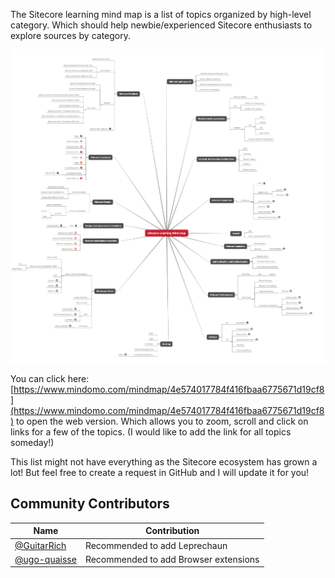 
The Sitecore learning mind map is a list of topics organized by high-level category.  Which should help newbie/experienced Sitecore enthusiasts to explore sources by category.

![Sitecore Learning Mind Map](./img/Sitecore-Learning-Mind-map-Beta.png)

You can click here: [https://www.mindomo.com/mindmap/4e574017784f416fbaa6775671d19cf8](https://www.mindomo.com/mindmap/4e574017784f416fbaa6775671d19cf8) to open the web version. Which allows you to zoom, scroll and click on links for a few of the topics. (I would like to add the link for all topics someday!)

This list might not have everything as the Sitecore ecosystem has grown a lot! But feel free to create a request in GitHub and I will update it for you!

## Community Contributors
| Name | Contribution |
|--|--|
| [@GuitarRich](https://github.com/GuitarRich) | Recommended to add Leprechaun |
| [@ugo-quaisse](https://github.com/ugo-quaisse) | Recommended to add Browser extensions|




